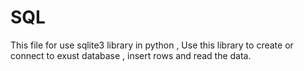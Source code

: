 # SQL
This file for use sqlite3 library in python , Use this library to create or connect to exust database , insert rows and read the data.
